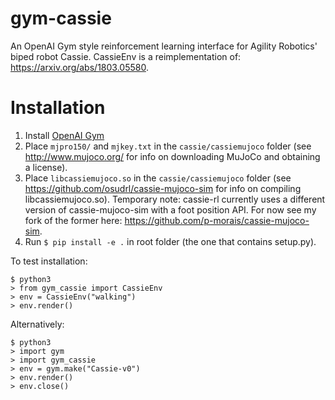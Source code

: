 # gym-cassie
An OpenAI Gym style reinforcement learning interface for Agility Robotics' biped robot Cassie. CassieEnv is a reimplementation of: https://arxiv.org/abs/1803.05580.

# Installation
1. Install [OpenAI Gym](https://github.com/openai/gym)
1.  Place ```mjpro150/``` and ```mjkey.txt``` in the ```cassie/cassiemujoco``` folder (see http://www.mujoco.org/ for info on downloading MuJoCo and obtaining a license). 
2.  Place ```libcassiemujoco.so``` in the ```cassie/cassiemujoco``` folder (see https://github.com/osudrl/cassie-mujoco-sim for info on compiling libcassiemujoco.so). Temporary note: cassie-rl currently uses a different version of cassie-mujoco-sim with a foot position API. For now see my fork of the former here: https://github.com/p-morais/cassie-mujoco-sim.
3.  Run ```$ pip install -e .``` in root folder (the one that contains setup.py). 

To test installation:
```
$ python3
> from gym_cassie import CassieEnv
> env = CassieEnv("walking")
> env.render()
```
Alternatively:
```
$ python3
> import gym
> import gym_cassie
> env = gym.make("Cassie-v0")
> env.render()
> env.close()
```
